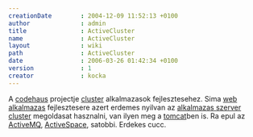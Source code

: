 ```yaml
---
creationDate        : 2004-12-09 11:52:13 +0100 
author              : admin 
title               : ActiveCluster 
name                : ActiveCluster 
layout              : wiki 
path                : ActiveCluster 
date                : 2006-03-26 01:42:34 +0100 
version             : 1 
creator             : kocka 
---
```

A [codehaus](codehaus.html) projectje [cluster](cluster.html) alkalmazasok fejlesztesehez. Sima [web alkalmazas](Missing.html) fejlesztesere azert erdemes nyilvan az [alkalmazas szerver](Alkalmazas%20Szerver.html) [cluster](cluster.html) megoldasat hasznalni, van ilyen meg a [tomcat](tomcat.html)ben is.
Ra epul az [ActiveMQ](ActiveMQ.html), [ActiveSpace](ActiveSpace.html), satobbi. Erdekes cucc.
